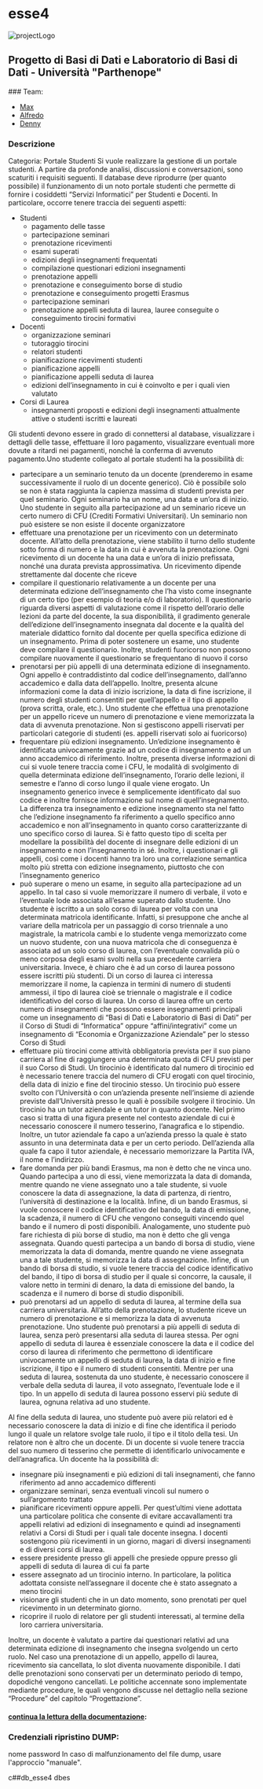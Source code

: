 # esse4
![projectLogo](https://github.com/dennewbie/esse4/blob/main/documentazione/img.png)
## Progetto di Basi di Dati e Laboratorio di Basi di Dati - Università "Parthenope"

### Team: 
- [Max](https://github.com/gomax21)
- [Alfredo](https://github.com/AlfredoTerabait)
- [Denny](https://github.com/dennewbie)

### Descrizione 
Categoria: Portale Studenti
Si vuole realizzare la gestione di un portale studenti. A partire da profonde analisi, discussioni e conversazioni, sono scaturiti i requisiti seguenti. Il database deve riprodurre (per quanto possibile) il funzionamento di un noto portale studenti che permette di fornire i cosiddetti “Servizi Informatici” per Studenti e Docenti. In particolare, occorre tenere traccia dei seguenti aspetti:
- Studenti
	- pagamento delle tasse
	- partecipazione seminari
	- prenotazione ricevimenti
	- esami superati
	- edizioni degli insegnamenti frequentati
	- compilazione questionari edizioni insegnamenti
	- prenotazione appelli
	- prenotazione e conseguimento borse di studio
	- prenotazione e conseguimento progetti Erasmus
	- partecipazione seminari
	- prenotazione appelli seduta di laurea, lauree conseguite o conseguimento tirocini formativi
- Docenti
	- organizzazione seminari
	- tutoraggio tirocini
	- relatori studenti
	- pianificazione ricevimenti studenti
	- pianificazione appelli
	- pianificazione appelli seduta di laurea
	- edizioni dell’insegnamento in cui è coinvolto e per i quali vien valutato
- Corsi di Laurea
	- insegnamenti proposti e edizioni degli insegnamenti attualmente attive o studenti iscritti e laureati


Gli studenti devono essere in grado di connettersi al database, visualizzare i dettagli delle tasse, effettuare il loro pagamento, visualizzare eventuali more dovute a ritardi nei pagamenti, nonché la conferma di avvenuto pagamento.Uno studente collegato al portale studenti ha la possibilità di:

- partecipare a un seminario tenuto da un docente (prenderemo in esame successivamente il ruolo di un docente generico). Ciò è possibile solo se non è stata raggiunta la capienza massima di studenti prevista per quel seminario. Ogni seminario ha un nome, una data e un’ora di inizio. Uno studente in seguito alla partecipazione ad un seminario riceve un certo numero di CFU (Crediti Formativi Universitari). Un seminario non può esistere se non esiste il docente organizzatore
- effettuare una prenotazione per un ricevimento con un determinato docente. All’atto della prenotazione, viene stabilito il turno dello studente sotto forma di numero e la data
in cui è avvenuta la prenotazione. Ogni ricevimento di un docente ha una data e un’ora di inizio prefissata, nonché una durata prevista approssimativa. Un ricevimento dipende strettamente dal docente che riceve
- compilare il questionario relativamente a un docente per una determinata edizione dell’insegnamento che l’ha visto come insegnante di un certo tipo (per esempio di teoria e/o di laboratorio). Il questionario riguarda diversi aspetti di valutazione come il rispetto dell’orario delle lezioni da parte del docente, la sua disponibilità, il gradimento generale dell’edizione dell’insegnamento insegnata dal docente e la qualità del materiale didattico fornito dal docente per quella specifica edizione di un insegnamento. Prima di poter sostenere un esame, uno studente deve compilare il questionario. Inoltre, studenti fuoricorso non possono compilare nuovamente il questionario se frequentano di nuovo il corso
- prenotarsi per più appelli di una determinata edizione di insegnamento. Ogni appello è contraddistinto dal codice dell’insegnamento, dall’anno accademico e dalla data dell’appello. Inoltre, presenta alcune informazioni come la data di inizio iscrizione, la data di fine iscrizione, il numero degli studenti consentiti per quell’appello e il tipo di appello (prova scritta, orale, etc.). Uno studente che effettua una prenotazione per un appello riceve un numero di prenotazione e viene memorizzata la data di avvenuta prenotazione. Non si gestiscono appelli riservati per particolari categorie di studenti (es. appelli riservati solo ai fuoricorso)
- frequentare più edizioni insegnamento. Un’edizione insegnamento è identificata univocamente grazie ad un codice di insegnamento e ad un anno accademico di riferimento. Inoltre, presenta diverse informazioni di cui si vuole tenere traccia come i CFU, le modalità di svolgimento di quella determinata edizione dell’insegnamento, l’orario delle lezioni, il semestre e l’anno di corso lungo il quale viene erogato. Un insegnamento generico invece è semplicemente identificato dal suo codice e inoltre fornisce informazione sul nome di quell’insegnamento. La differenza tra insegnamento e edizione insegnamento sta nel fatto che l’edizione insegnamento fa riferimento a quello specifico anno accademico e non all’insegnamento in quanto corso caratterizzante di uno specifico corso di laurea. Si è fatto questo tipo di scelta per modellare la possibilità del docente di insegnare delle edizioni di un insegnamento e non l’insegnamento in sé. Inoltre, i questionari e gli appelli, così come i docenti hanno tra loro una correlazione semantica molto più stretta con edizione insegnamento, piuttosto che con l’insegnamento generico
- può superare o meno un esame, in seguito alla partecipazione ad un appello. In tal caso si vuole memorizzare il numero di verbale, il voto e l’eventuale lode associata all’esame superato dallo studente. Uno studente è iscritto a un solo corso di laurea per volta con una determinata matricola identificante. Infatti, si presuppone che anche al variare della matricola per un passaggio di corso triennale a uno magistrale, la matricola cambi e lo studente venga memorizzato come un nuovo studente, con una nuova matricola che di conseguenza è associata ad un solo corso di laurea, con l’eventuale convalida più o meno corposa degli esami svolti nella sua precedente carriera universitaria. Invece, è chiaro che è ad un corso di laurea possono essere iscritti più studenti. Di un corso di laurea ci interessa memorizzare il nome, la capienza in termini di numero di studenti ammessi, il tipo di laurea cioè se triennale o magistrale e il codice identificativo del corso di laurea. Un corso di laurea offre un certo numero di insegnamenti che possono essere insegnamenti principali come un insegnamento di “Basi di Dati e Laboratorio di Basi di Dati” per il Corso di Studi di “Informatica” oppure “affini/integrativi” come un insegnamento di “Economia e Organizzazione Aziendale” per lo stesso Corso di Studi
- effettuare più tirocini come attività obbligatoria prevista per il suo piano carriera al fine di raggiungere una determinata quota di CFU previsti per il suo Corso di Studi. Un tirocinio è identificato dal numero di tirocinio ed è necessario tenere traccia del numero di CFU erogati con quel tirocinio, della data di inizio e fine del tirocinio stesso. Un tirocinio può essere svolto con l’Università o con un’azienda presente nell’insieme di aziende previste dall’Università presso le quali è possibile svolgere il tirocinio. Un tirocinio ha un tutor aziendale e un tutor in quanto docente. Nel primo caso si tratta di una figura presente nel contesto aziendale di cui è necessario conoscere il numero tesserino, l’anagrafica e lo stipendio. Inoltre, un tutor aziendale fa capo a un’azienda presso la quale è stato assunto in una determinata data e per un certo periodo. Dell’azienda alla quale fa capo il tutor aziendale, è necessario memorizzare la Partita IVA, il nome e l’indirizzo.
- fare domanda per più bandi Erasmus, ma non è detto che ne vinca uno. Quando partecipa a uno di essi, viene memorizzata la data di domanda, mentre quando ne viene assegnato uno a tale studente, si vuole conoscere la data di assegnazione, la data di partenza, di rientro, l’università di destinazione e la località. Infine, di un bando Erasmus, si vuole conoscere il codice identificativo del bando, la data di emissione, la scadenza, il numero di CFU che vengono conseguiti vincendo quel bando e il numero di posti disponibili. Analogamente, uno studente può fare richiesta di più borse di studio, ma non è detto che gli venga assegnata. Quando questi partecipa a un bando di borsa di studio, viene memorizzata la data di domanda, mentre quando ne viene assegnata una a tale studente, si memorizza la data di assegnazione. Infine, di un bando di borsa di studio, si vuole tenere traccia del codice identificativo del bando, il tipo di borsa di studio per il quale si concorre, la causale, il valore netto in termini di denaro, la data di emissione del bando, la scadenza e il numero di borse di studio disponibili.
- può prenotarsi ad un appello di seduta di laurea, al termine della sua carriera universitaria. All’atto della prenotazione, lo studente riceve un numero di prenotazione e si memorizza la data di avvenuta prenotazione. Uno studente può prenotarsi a più appelli di seduta di laurea, senza però presentarsi alla seduta di laurea stessa. Per ogni appello di seduta di laurea è essenziale conoscere la data e il codice del corso di laurea di riferimento che permettono di identificare univocamente un appello di seduta di laurea, la data di inizio e fine iscrizione, il tipo e il numero di studenti consentiti. Mentre per una seduta di laurea, sostenuta da uno studente, è necessario conoscere il verbale della seduta di laurea, il voto assegnato, l’eventuale lode e il tipo. In un appello di seduta di laurea possono esservi più sedute di laurea, ognuna relativa ad uno studente.



Al fine della seduta di laurea, uno studente può avere più relatori ed è necessario conoscere la data di inizio e di fine che identifica il periodo lungo il quale un relatore svolge tale ruolo, il tipo e il titolo della tesi. Un relatore non è altro che un docente.
Di un docente si vuole tenere traccia del suo numero di tesserino che permette di identificarlo univocamente e dell’anagrafica.
Un docente ha la possibilità di:
- insegnare più insegnamenti e più edizioni di tali insegnamenti, che fanno riferimento ad anno accademico differenti
- organizzare seminari, senza eventuali vincoli sul numero o sull’argomento trattato
- pianificare ricevimenti oppure appelli. Per quest’ultimi viene adottata una particolare politica che consente di evitare accavallamenti tra appelli relativi ad edizioni di insegnamento e quindi ad insegnamenti relativi a Corsi di Studi per i quali tale docente insegna. I docenti sostengono
più ricevimenti in un giorno, magari di diversi insegnamenti e di diversi corsi di laurea.
- essere presidente presso gli appelli che presiede oppure presso gli appelli di seduta di laurea di
cui fa parte
- essere assegnato ad un tirocinio interno. In particolare, la politica adottata consiste
nell’assegnare il docente che è stato assegnato a meno tirocini
- visionare gli studenti che in un dato momento, sono prenotati per quel ricevimento in un
determinato giorno.
- ricoprire il ruolo di relatore per gli studenti interessati, al termine della loro carriera
universitaria.


Inoltre, un docente è valutato a partire dai questionari relativi ad una determinata edizione di insegnamento che insegna svolgendo un certo ruolo.
Nel caso una prenotazione di un appello, appello di laurea, ricevimento sia cancellata, lo slot diventa nuovamente disponibile. I dati delle prenotazioni sono conservati per un determinato periodo di tempo, dopodiché vengono cancellati. Le politiche accennate sono implementate mediante procedure, le quali vengono discusse nel dettaglio nella sezione “Procedure” del capitolo “Progettazione”.

#### [continua la lettura della documentazione](https://github.com/dennewbie/esse4/blob/main/documentazione/relazione_progetto_esse4.pdf): 

### Credenziali ripristino DUMP:
nome
password
In caso di malfunzionamento del file dump, usare l'approccio "manuale".

c##db_esse4
dbes
